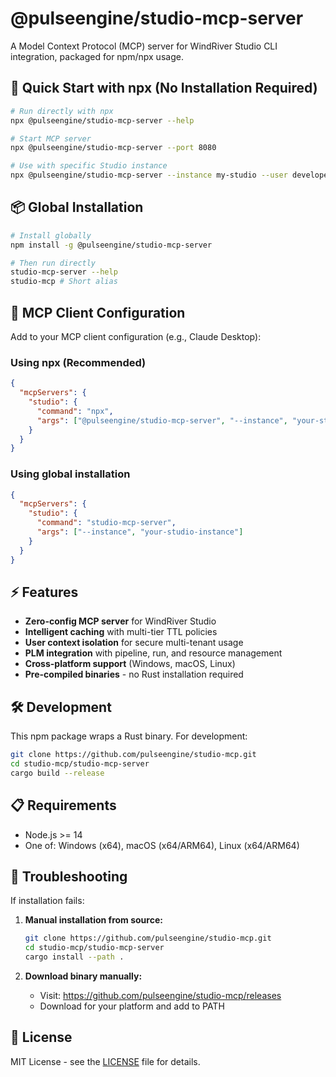 # @pulseengine/studio-mcp-server

A Model Context Protocol (MCP) server for WindRiver Studio CLI integration, packaged for npm/npx usage.

## 🚀 Quick Start with npx (No Installation Required)

```bash
# Run directly with npx
npx @pulseengine/studio-mcp-server --help

# Start MCP server
npx @pulseengine/studio-mcp-server --port 8080

# Use with specific Studio instance
npx @pulseengine/studio-mcp-server --instance my-studio --user developer
```

## 📦 Global Installation

```bash
# Install globally
npm install -g @pulseengine/studio-mcp-server

# Then run directly
studio-mcp-server --help
studio-mcp # Short alias
```

## 🔧 MCP Client Configuration

Add to your MCP client configuration (e.g., Claude Desktop):

### Using npx (Recommended)
```json
{
  "mcpServers": {
    "studio": {
      "command": "npx",
      "args": ["@pulseengine/studio-mcp-server", "--instance", "your-studio-instance"]
    }
  }
}
```

### Using global installation
```json
{
  "mcpServers": {
    "studio": {
      "command": "studio-mcp-server",
      "args": ["--instance", "your-studio-instance"]
    }
  }
}
```

## ⚡ Features

- **Zero-config MCP server** for WindRiver Studio
- **Intelligent caching** with multi-tier TTL policies
- **User context isolation** for secure multi-tenant usage
- **PLM integration** with pipeline, run, and resource management
- **Cross-platform support** (Windows, macOS, Linux)
- **Pre-compiled binaries** - no Rust installation required

## 🛠️ Development

This npm package wraps a Rust binary. For development:

```bash
git clone https://github.com/pulseengine/studio-mcp.git
cd studio-mcp/studio-mcp-server
cargo build --release
```

## 📋 Requirements

- Node.js >= 14
- One of: Windows (x64), macOS (x64/ARM64), Linux (x64/ARM64)

## 🐛 Troubleshooting

If installation fails:

1. **Manual installation from source:**
   ```bash
   git clone https://github.com/pulseengine/studio-mcp.git
   cd studio-mcp/studio-mcp-server
   cargo install --path .
   ```

2. **Download binary manually:**
   - Visit: https://github.com/pulseengine/studio-mcp/releases
   - Download for your platform and add to PATH

## 📄 License

MIT License - see the [LICENSE](https://github.com/pulseengine/studio-mcp/blob/main/LICENSE) file for details.
